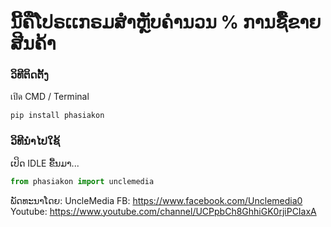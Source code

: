 # ນີ້ຄືໂປຣເເກຣມສຳຫຼັບຄຳນວນ % ການຊື້ຂາຍສີນຄ້າ

### ວິທີຕິດຕັ້ງ

เปิด CMD / Terminal

```python
pip install phasiakon
```

### ວິທີນຳໄປໃຊ້

ເປິດ IDLE ຂື້ນມາ...

```python
from phasiakon import unclemedia
```
 ພັດທະນາໂດຍ: UncleMedia
 FB: https://www.facebook.com/Unclemedia0
 Youtube: https://www.youtube.com/channel/UCPpbCh8GhhiGK0rjiPCIaxA

